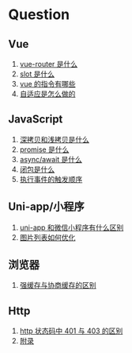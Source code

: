 # Question

## Vue

1. [vue-router 是什么](./answer.md#vue-1)
1. [slot 是什么]()
1. [vue 的指令有哪些]()
1. [自适应是怎么做的]()

## JavaScript

1. [深拷贝和浅拷贝是什么]()
1. [promise 是什么]()
1. [async/await 是什么]()
1. [闭包是什么]()
1. [执行事件的触发顺序]()

## Uni-app/小程序

1. [uni-app 和微信小程序有什么区别]()
1. [图片列表如何优化]()

## 浏览器

1. [强缓存与协商缓存的区别]()

## Http

1. [http 状态码中 401 与 403 的区别]()
1. <a href="./answer.md/#132">附录</a>

<!-- 比较版本号 -->

<!-- function nextGreaterElements(arr) {
  if (!Array.isArray(arr)) throw Error('参数类型错误')
  if (arr.filter(item => !Number.isInteger(item)).length) throw Error('数组内有非正整数')

  const list = []
  arr.forEach((item, index) => {
    const l = arr.slice(index + 1)
    const v = l.find(element => element > item)
    if (v !== undefined) list.push(v)
    else list.push(-1)
  })
  return list
}

console.log(nextGreaterElements([5,4,3,2,1])) -->
